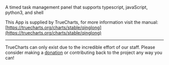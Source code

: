 A timed task management panel that supports typescript, javaScript, python3, and shell

This App is supplied by TrueCharts, for more information visit the manual: [https://truecharts.org/charts/stable/qinglong](https://truecharts.org/charts/stable/qinglong)

---

TrueCharts can only exist due to the incredible effort of our staff.
Please consider making a [donation](https://truecharts.org/about/sponsor) or contributing back to the project any way you can!
